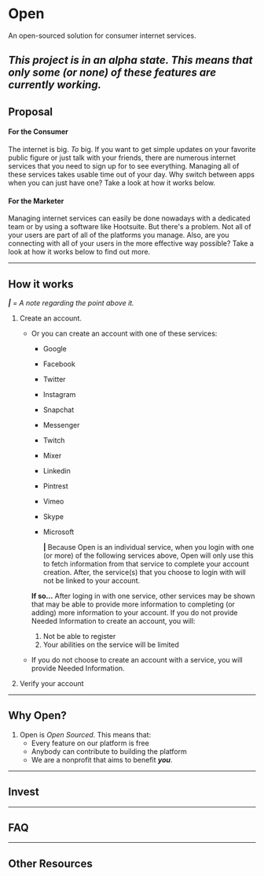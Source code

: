 # Open
An open-sourced solution for consumer internet services. 

***This project is in an alpha state. This means that only some (or none) of these features are currently working.***
---

## Proposal

#### For the Consumer
The internet is big. *To* big. If you want to get simple updates on your favorite public figure or just talk with your friends, there are numerous internet services that you need to sign up for to see everything. Managing all of these services takes usable time out of your day. Why switch between apps when you can just have one? Take a look at how it works below. 

#### For the Marketer
Managing internet services can easily be done nowadays with a dedicated team or by using a software like Hootsuite. But there's a problem. Not all of your users are part of all of the platforms you manage. Also, are you connecting with all of your users in the more effective way possible? Take a look at how it works below to find out more.

---

## How it works

***|**  = A note regarding the point above it.*

1. Create an account.
   - Or you can create an account with one of these services:
      - Google
      - Facebook
      - Twitter
      - Instagram
      - Snapchat
      - Messenger
      - Twitch
      - Mixer
      - Linkedin
      - Pintrest
      - Vimeo
      - Skype
      - Microsoft
      
        **|** Because Open is an individual service, when you login with one (or more) of the following services above, Open will only use this to fetch information from that service to complete your account creation. After, the service(s) that you choose to login with will not be linked to your account.
     
     **If so...** After loging in with one service, other services may be shown that may be able to provide more information to completing (or adding) more information to your account. If you do not provide Needed Information to create an account, you will: 
     1. Not be able to register
     2. Your abilities on the service will be limited
     
   - If you do not choose to create an account with a service, you will provide Needed Information.
   
2. Verify your account

      

---

## Why Open?
1. Open is *Open Sourced*. This means that: 
   - Every feature on our platform is free 
   - Anybody can contribute to building the platform
   - We are a nonprofit that aims to benefit ***you***.

---

## Invest

---

## FAQ

---

## Other Resources
